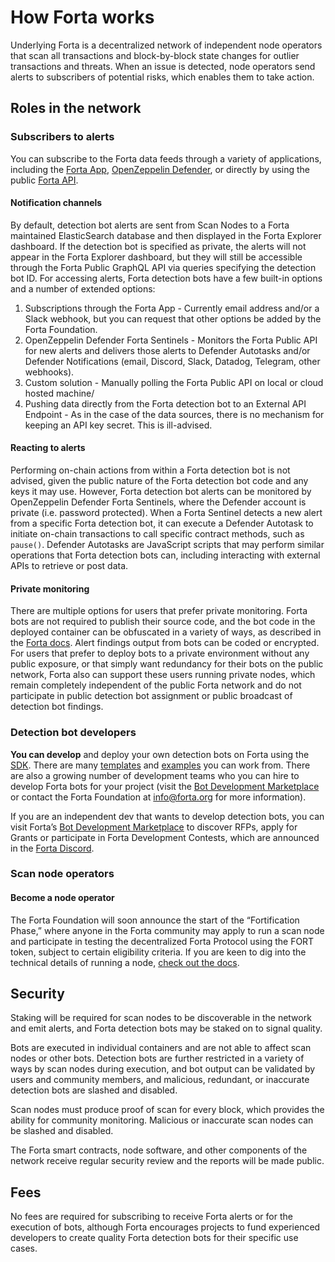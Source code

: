 # How Forta works

Underlying Forta is a decentralized network of independent node operators that scan all transactions and block-by-block state changes for outlier transactions and threats. When an issue is detected, node operators send alerts to subscribers of potential risks, which enables them to take action.

## Roles in the network

### Subscribers to alerts

You can subscribe to the Forta data feeds through a variety of applications, including the [Forta App](https://app.forta.network/), [OpenZeppelin Defender](https://openzeppelin.com/defender/), or directly by using the public [Forta API](https://www.youtube.com/watch?v=xkxS7d2i5ms).

#### Notification channels

By default, detection bot alerts are sent from Scan Nodes to a Forta maintained ElasticSearch database and then displayed in the Forta Explorer dashboard. If the detection bot is specified as private, the alerts will not appear in the Forta Explorer dashboard, but they will still be accessible through the Forta Public GraphQL API via queries specifying the detection bot ID. For accessing alerts, Forta detection bots have a few built-in options and a number of extended options:

1. Subscriptions through the Forta App - Currently email address and/or a Slack webhook, but you can request that other options be added by the Forta Foundation.
2. OpenZeppelin Defender Forta Sentinels - Monitors the Forta Public API for new alerts and delivers those alerts to Defender Autotasks and/or Defender Notifications (email, Discord, Slack, Datadog, Telegram, other webhooks).
3. Custom solution - Manually polling the Forta Public API on local or cloud hosted machine/
4. Pushing data directly from the Forta detection bot to an External API Endpoint - As in the case of the data sources, there is no mechanism for keeping an API key secret. This is ill-advised.

#### Reacting to alerts

Performing on-chain actions from within a Forta detection bot is not advised, given the public nature of the Forta detection bot code and any keys it may use. However, Forta detection bot alerts can be monitored by OpenZeppelin Defender Forta Sentinels, where the Defender account is private (i.e. password protected). When a Forta Sentinel detects a new alert from a specific Forta detection bot, it can execute a Defender Autotask to initiate on-chain transactions to call specific contract methods, such as `pause()`. Defender Autotasks are JavaScript scripts that may perform similar operations that Forta detection bots can, including interacting with external APIs to retrieve or post data.

#### Private monitoring

There are multiple options for users that prefer private monitoring. Forta bots are not required to publish their source code, and the bot code in the deployed container can be obfuscated in a variety of ways, as described in the [Forta docs](https://docs.forta.network/en/latest/private-alerts/). Alert findings output from bots can be coded or encrypted. For users that prefer to deploy bots to a private environment without any public exposure, or that simply want redundancy for their bots on the public network, Forta also can support these users running private nodes, which remain completely independent of the public Forta network and do not participate in public detection bot assignment or public broadcast of detection bot findings.

### Detection bot developers

**You can develop** and deploy your own detection bots on Forta using the [SDK](https://docs.forta.network/en/latest/quickstart/). There are many [templates](https://github.com/arbitraryexecution/forta-agent-templates) and [examples](https://github.com/forta-protocol/forta-agent-examples) you can work from. There are also a growing number of development teams who you can hire to develop Forta bots for your project (visit the [Bot Development Marketplace](https://www.notion.so/forta/Agent-Development-Marketplace-f8584bee618746319e9615f7a045df37) or contact the Forta Foundation at [info@forta.org](mailto:info@forta.org) for more information).

If you are an independent dev that wants to develop detection bots, you can visit Forta’s [Bot Development Marketplace](https://forta.notion.site/Agent-Development-Marketplace-f8584bee618746319e9615f7a045df37) to discover RFPs, apply for Grants or participate in Forta Development Contests, which are announced in the [Forta Discord](https://discord.com/invite/KACdTEutQq).

### Scan node operators

#### Become a node operator

The Forta Foundation will soon announce the start of the “Fortification Phase,” where anyone in the Forta community may apply to run a scan node and participate in testing the decentralized Forta Protocol using the FORT token, subject to certain eligibility criteria. If you are keen to dig into the technical details of running a node, [check out the docs](https://docs.forta.network/en/latest/scanner-quickstart/).

## Security

Staking will be required for scan nodes to be discoverable in the network and emit alerts, and Forta detection bots may be staked on to signal quality.

Bots are executed in individual containers and are not able to affect scan nodes or other bots. Detection bots are further restricted in a variety of ways by scan nodes during execution, and bot output can be validated by users and community members, and malicious, redundant, or inaccurate detection bots are slashed and disabled.

Scan nodes must produce proof of scan for every block, which provides the ability for community monitoring. Malicious or inaccurate scan nodes can be slashed and disabled.

The Forta smart contracts, node software, and other components of the network receive regular security review and the reports will be made public.

## Fees

No fees are required for subscribing to receive Forta alerts or for the execution of bots, although Forta encourages projects to fund experienced developers to create quality Forta detection bots for their specific use cases.
